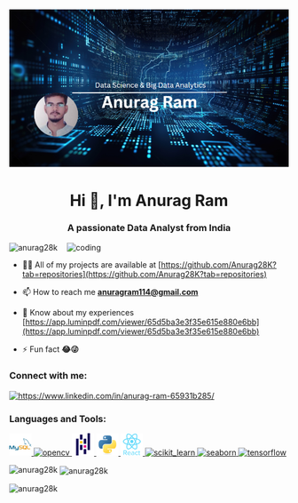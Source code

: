 ![logo](https://github.com/Anurag28K/Anurag28K/blob/main/Github_banner.png)
<h1 align="center">Hi 👋, I'm Anurag Ram</h1>
<h3 align="center">A passionate Data Analyst from India</h3>
<img align="right" alt="coding" width="400" src="https://user-images.githubusercontent.com/55389276/140866485-8fb1c876-9a8f-4d6a-98dc-08c4981eaf70.gif">
<p align="left"> <img src="https://komarev.com/ghpvc/?username=anurag28k&label=Profile%20views&color=0e75b6&style=flat" alt="anurag28k" /> </p>

- 👨‍💻 All of my projects are available at [https://github.com/Anurag28K?tab=repositories](https://github.com/Anurag28K?tab=repositories)

- 📫 How to reach me **anuragram114@gmail.com**

- 📄 Know about my experiences [https://app.luminpdf.com/viewer/65d5ba3e3f35e615e880e6bb](https://app.luminpdf.com/viewer/65d5ba3e3f35e615e880e6bb)

- ⚡ Fun fact **😂😜**

<h3 align="left">Connect with me:</h3>
<p align="left">
<a href="https://linkedin.com/in/https://www.linkedin.com/in/anurag-ram-65931b285/" target="blank"><img align="center" src="https://raw.githubusercontent.com/rahuldkjain/github-profile-readme-generator/master/src/images/icons/Social/linked-in-alt.svg" alt="https://www.linkedin.com/in/anurag-ram-65931b285/" height="30" width="40" /></a>
</p>

<h3 align="left">Languages and Tools:</h3>
<p align="left"> <a href="https://www.mysql.com/" target="_blank" rel="noreferrer"> <img src="https://raw.githubusercontent.com/devicons/devicon/master/icons/mysql/mysql-original-wordmark.svg" alt="mysql" width="40" height="40"/> </a> <a href="https://opencv.org/" target="_blank" rel="noreferrer"> <img src="https://www.vectorlogo.zone/logos/opencv/opencv-icon.svg" alt="opencv" width="40" height="40"/> </a> <a href="https://pandas.pydata.org/" target="_blank" rel="noreferrer"> <img src="https://raw.githubusercontent.com/devicons/devicon/2ae2a900d2f041da66e950e4d48052658d850630/icons/pandas/pandas-original.svg" alt="pandas" width="40" height="40"/> </a> <a href="https://www.python.org" target="_blank" rel="noreferrer"> <img src="https://raw.githubusercontent.com/devicons/devicon/master/icons/python/python-original.svg" alt="python" width="40" height="40"/> </a> <a href="https://reactjs.org/" target="_blank" rel="noreferrer"> <img src="https://raw.githubusercontent.com/devicons/devicon/master/icons/react/react-original-wordmark.svg" alt="react" width="40" height="40"/> </a> <a href="https://scikit-learn.org/" target="_blank" rel="noreferrer"> <img src="https://upload.wikimedia.org/wikipedia/commons/0/05/Scikit_learn_logo_small.svg" alt="scikit_learn" width="40" height="40"/> </a> <a href="https://seaborn.pydata.org/" target="_blank" rel="noreferrer"> <img src="https://seaborn.pydata.org/_images/logo-mark-lightbg.svg" alt="seaborn" width="40" height="40"/> </a> <a href="https://www.tensorflow.org" target="_blank" rel="noreferrer"> <img src="https://www.vectorlogo.zone/logos/tensorflow/tensorflow-icon.svg" alt="tensorflow" width="40" height="40"/> </a> </p>

<p><img align="left" src="https://github-readme-stats.vercel.app/api/top-langs?username=anurag28k&show_icons=true&locale=en&layout=compact" alt="anurag28k" /></p>

<p>&nbsp;<img align="center" src="https://github-readme-stats.vercel.app/api?username=anurag28k&show_icons=true&locale=en" alt="anurag28k" /></p>

<p><img align="center" src="https://github-readme-streak-stats.herokuapp.com/?user=anurag28k&" alt="anurag28k" /></p>
